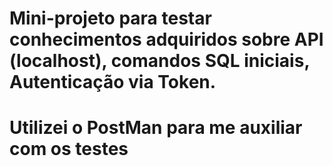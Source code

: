 # Mini-projeto para testar conhecimentos adquiridos sobre API (localhost), comandos SQL iniciais, Autenticação via Token.

# Utilizei o PostMan para me auxiliar com os testes